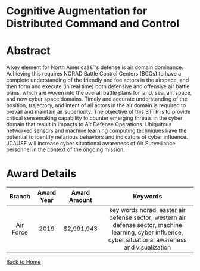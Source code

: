 
Cognitive Augmentation for Distributed Command and Control
==========================================================

# Abstract


A key element for North Americaâ€™s defense is air domain dominance. Achieving this requires NORAD Battle Control Centers (BCCs) to have a complete understanding of the friendly and foe actors in the airspace, and then form and execute (in real time) both defensive and offensive air battle plans, which are woven into the overall battle plans for land, sea, air, space, and now cyber space domains. Timely and accurate understanding of the position, trajectory, and intent of all actors in the air domain is required to prevail and maintain air superiority. The objective of this STTP is to provide critical sensemaking capability to counter emerging threats in the cyber domain that result in impacts to Air Defense Operations. Ubiquitous networked sensors and machine learning computing techniques have the potential to identify nefarious behaviors and indicators of cyber influence. JCAUSE will increase cyber situational awareness of Air Surveillance personnel in the context of the ongoing mission.  

# Award Details

|Branch|Award Year|Award Amount|Keywords|
| :---: | :---: | :---: | :---: |
|Air Force|2019|$2,991,943|key words norad, easter air defense sector, western air defense sector, machine learning, cyber influence, cyber situational awareness and visualization|
  
  


[Back to Home](https://github.com/chrischow/dod_sbir_awards#1353)